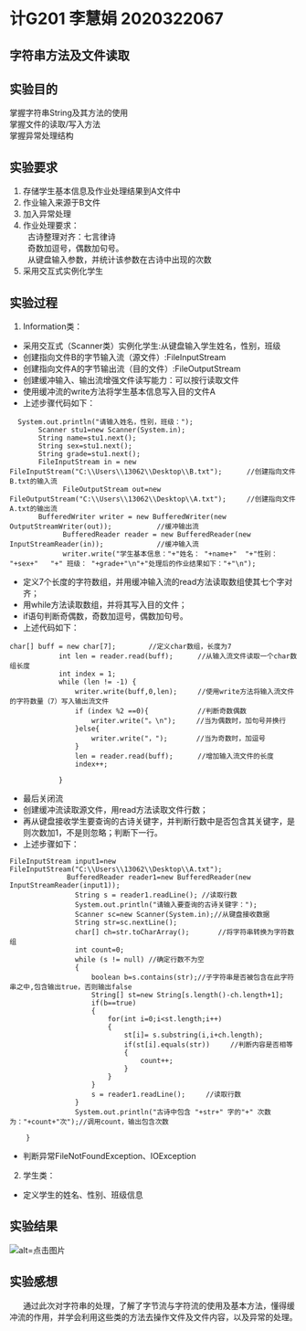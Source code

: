 # 计G201 李慧娟 2020322067
## 字符串方法及文件读取
## 实验目的  
掌握字符串String及其方法的使用   
掌握文件的读取/写入方法  
掌握异常处理结构 
## 实验要求
1. 存储学生基本信息及作业处理结果到A文件中  
2. 作业输入来源于B文件  
3. 加入异常处理  
4. 作业处理要求：  
&nbsp; 古诗整理对齐：七言律诗  
&nbsp; 奇数加逗号，偶数加句号。  
&nbsp; 从键盘输入参数，并统计该参数在古诗中出现的次数  
5. 采用交互式实例化学生  
## 实验过程
1. Information类：  
+ 采用交互式（Scanner类）实例化学生:从键盘输入学生姓名，性别，班级  
+ 创建指向文件B的字节输入流（源文件）:FileInputStream  
+ 创建指向文件A的字节输出流（目的文件）:FileOutputStream  
+ 创建缓冲输入、输出流增强文件读写能力：可以按行读取文件  
+ 使用缓冲流的write方法将学生基本信息写入目的文件A  
+ 上述步骤代码如下：
 ```  
   System.out.println("请输入姓名，性别，班级：");
        Scanner stu1=new Scanner(System.in);
        String name=stu1.next();
        String sex=stu1.next();
        String grade=stu1.next();
        FileInputStream in = new FileInputStream("C:\\Users\\13062\\Desktop\\B.txt");      //创建指向文件B.txt的输入流
              FileOutputStream out=new FileOutputStream("C:\\Users\\13062\\Desktop\\A.txt");     //创建指向文件A.txt的输出流
        BufferedWriter writer = new BufferedWriter(new OutputStreamWriter(out));           //缓冲输出流
              BufferedReader reader = new BufferedReader(new InputStreamReader(in));             //缓冲输入流
              writer.write("学生基本信息："+"姓名： "+name+"  "+"性别： "+sex+"   "+" 班级： "+grade+"\n"+"处理后的作业结果如下："+"\n");    
  ```   
+ 定义7个长度的字符数组，并用缓冲输入流的read方法读取数组使其七个字对齐；  
+ 用while方法读取数组，并将其写入目的文件；    
+ if语句判断奇偶数，奇数加逗号，偶数加句号。  
+ 上述代码如下：  
```
char[] buff = new char[7];        //定义char数组，长度为7
            int len = reader.read(buff);      //从输入流文件读取一个char数组长度
            int index = 1;              
            while (len != -1) {
                writer.write(buff,0,len);     //使用write方法将输入流文件的字符数量（7）写入输出流文件
                if (index %2 ==0){            //判断奇数偶数
                    writer.write("。\n");     //当为偶数时，加句号并换行
                }else{
                    writer.write("，");       //当为奇数时，加逗号
                }
                len = reader.read(buff);      //增加输入流文件的长度
                index++;
                
            }
```  
+ 最后关闭流  
+ 创建缓冲流读取源文件，用read方法读取文件行数；  
+ 再从键盘接收学生要查询的古诗关键字，并判断行数中是否包含其关键字，是则次数加1，不是则忽略；判断下一行。    
+ 上述步骤如下：  
```
FileInputStream input1=new FileInputStream("C:\\Users\\13062\\Desktop\\A.txt");    
			  BufferedReader reader1=new BufferedReader(new InputStreamReader(input1));     
				String s = reader1.readLine(); //读取行数 
				System.out.println("请输入要查询的古诗关键字：");
				Scanner sc=new Scanner(System.in);//从键盘接收数据
				String str=sc.nextLine();
				char[] ch=str.toCharArray();       //将字符串转换为字符数组
				int count=0;
		        while (s != null) //确定行数不为空
				{            
					boolean b=s.contains(str);//子字符串是否被包含在此字符串之中,包含输出true，否则输出false
					String[] st=new String[s.length()-ch.length+1];			
					if(b==true)
					{
						for(int i=0;i<st.length;i++)
						{
							st[i]= s.substring(i,i+ch.length);  
							if(st[i].equals(str))     //判断内容是否相等
							{
								count++;
							}
						}
					}
					s = reader1.readLine();     //读取行数
		        } 
				System.out.println("古诗中包含 "+str+" 字的"+" 次数为："+count+"次");//调用count，输出包含次数
			
	}
```  
+ 判断异常FileNotFoundException、IOException  
2. 学生类：  
+ 定义学生的姓名、性别、班级信息  
## 实验结果  
![alt=点击图片](http://m.qpic.cn/psc?/V51PA3o90d17IF0JFyFi0lN3aB2Fw6re/bqQfVz5yrrGYSXMvKr.cqSv2B2nkM9wBDalZdDOlNfvafSft2f0iEscGcUCmUDKahWBhr75V8J*j2jfRtKf8P9SVENBmmrF71GEtSin*FDU!/b&bo=BgL5AAAAAAADB98!&rf=viewer_4)  
## 实验感想  
&nbsp;&nbsp; &nbsp;&nbsp; 通过此次对字符串的处理，了解了字节流与字符流的使用及基本方法，懂得缓冲流的作用，并学会利用这些类的方法去操作文件及文件内容，以及异常的处理。

